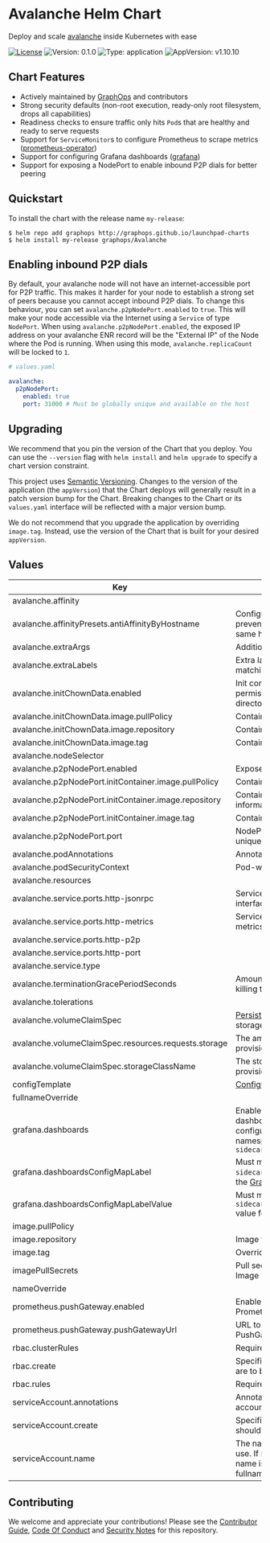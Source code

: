 # Avalanche Helm Chart

Deploy and scale [avalanche](https://github.com/avalancheEth/avalanche) inside Kubernetes with ease

[![License](https://img.shields.io/badge/License-Apache%202.0-blue.svg)](https://opensource.org/licenses/Apache-2.0) ![Version: 0.1.0](https://img.shields.io/badge/Version-0.1.0-informational?style=flat-square) ![Type: application](https://img.shields.io/badge/Type-application-informational?style=flat-square) ![AppVersion: v1.10.10](https://img.shields.io/badge/AppVersion-v1.10.10-informational?style=flat-square)

## Chart Features

- Actively maintained by [GraphOps](https://graphops.xyz) and contributors
- Strong security defaults (non-root execution, ready-only root filesystem, drops all capabilities)
- Readiness checks to ensure traffic only hits `Pod`s that are healthy and ready to serve requests
- Support for `ServiceMonitor`s to configure Prometheus to scrape metrics ([prometheus-operator](https://github.com/prometheus-operator/prometheus-operator))
- Support for configuring Grafana dashboards ([grafana](https://github.com/grafana/helm-charts/tree/main/charts/grafana))
- Support for exposing a NodePort to enable inbound P2P dials for better peering

## Quickstart

To install the chart with the release name `my-release`:

```console
$ helm repo add graphops http://graphops.github.io/launchpad-charts
$ helm install my-release graphops/Avalanche
```

## Enabling inbound P2P dials

By default, your avalanche node will not have an internet-accessible port for P2P traffic. This makes it harder for your node to establish a strong set of peers because you cannot accept inbound P2P dials. To change this behaviour, you can set `avalanche.p2pNodePort.enabled` to `true`. This will make your node accessible via the Internet using a `Service` of type `NodePort`. When using `avalanche.p2pNodePort.enabled`, the exposed IP address on your avalanche ENR record will be the "External IP" of the Node where the Pod is running. When using this mode, `avalanche.replicaCount` will be locked to `1`.

```yaml
# values.yaml

avalanche:
  p2pNodePort:
    enabled: true
    port: 31000 # Must be globally unique and available on the host
```

## Upgrading

We recommend that you pin the version of the Chart that you deploy. You can use the `--version` flag with `helm install` and `helm upgrade` to specify a chart version constraint.

This project uses [Semantic Versioning](https://semver.org/). Changes to the version of the application (the `appVersion`) that the Chart deploys will generally result in a patch version bump for the Chart. Breaking changes to the Chart or its `values.yaml` interface will be reflected with a major version bump.

We do not recommend that you upgrade the application by overriding `image.tag`. Instead, use the version of the Chart that is built for your desired `appVersion`.

## Values

| Key | Description | Type | Default |
|-----|-------------|------|---------|
 | avalanche.affinity |  | object | `{}` |
 | avalanche.affinityPresets.antiAffinityByHostname | Configure anti-affinity rules to prevent multiple instances on the same host | bool | `true` |
 | avalanche.extraArgs | Additional CLI arguments | list | `[]` |
 | avalanche.extraLabels | Extra labels to attach to the Pod for matching against | object | `{}` |
 | avalanche.initChownData.enabled | Init container to set the correct permissions to access data directories | bool | `true` |
 | avalanche.initChownData.image.pullPolicy | Container pull policy | string | `"IfNotPresent"` |
 | avalanche.initChownData.image.repository | Container repository | string | `"busybox"` |
 | avalanche.initChownData.image.tag | Container tag | string | `"1.36.1"` |
 | avalanche.nodeSelector |  | object | `{}` |
 | avalanche.p2pNodePort.enabled | Expose P2P port via NodePort | bool | `false` |
 | avalanche.p2pNodePort.initContainer.image.pullPolicy | Container pull policy | string | `"IfNotPresent"` |
 | avalanche.p2pNodePort.initContainer.image.repository | Container image to fetch nodeport information | string | `"lachlanevenson/k8s-kubectl"` |
 | avalanche.p2pNodePort.initContainer.image.tag | Container tag | string | `"v1.25.4"` |
 | avalanche.p2pNodePort.port | NodePort to be used. Must be unique. | int | `31000` |
 | avalanche.podAnnotations | Annotations for the `Pod` | object | `{}` |
 | avalanche.podSecurityContext | Pod-wide security context | object | `{"fsGroup":0,"runAsGroup":0,"runAsNonRoot":false,"runAsUser":0}` |
 | avalanche.resources |  | object | `{}` |
 | avalanche.service.ports.http-jsonrpc | Service Port to expose JSON-RPC interface on | int | `9650` |
 | avalanche.service.ports.http-metrics | Service Port to expose Prometheus metrics on | int | `9651` |
 | avalanche.service.ports.http-p2p |  | int | `9655` |
 | avalanche.service.ports.http-port |  | int | `9656` |
 | avalanche.service.type |  | string | `"ClusterIP"` |
 | avalanche.terminationGracePeriodSeconds | Amount of time to wait before force-killing the container | int | `60` |
 | avalanche.tolerations |  | list | `[]` |
 | avalanche.volumeClaimSpec | [PersistentVolumeClaimSpec](https://kubernetes.io/docs/reference/generated/kubernetes-api/v1.23/#persistentvolumeclaimspec-v1-core) for storage | object | `{"accessModes":["ReadWriteOnce"],"resources":{"requests":{"storage":"4Ti"}},"storageClassName":null}` |
 | avalanche.volumeClaimSpec.resources.requests.storage | The amount of disk space to provision | string | `"4Ti"` |
 | avalanche.volumeClaimSpec.storageClassName | The storage class to use when provisioning a persistent volume | string | `nil` |
 | configTemplate | [Configuration for avalanche](https://github.com/ava-labs/avalanche-faucet/blob/main/config.json) | string | See default template in [values.yaml](values.yaml) |
 | fullnameOverride |  | string | `""` |
 | grafana.dashboards | Enable creation of Grafana dashboards. [Grafana chart](https://github.com/grafana/helm-charts/tree/main/charts/grafana#grafana-helm-chart) must be configured to search this namespace, see `sidecar.dashboards.searchNamespace` | bool | `false` |
 | grafana.dashboardsConfigMapLabel | Must match `sidecar.dashboards.label` value for the [Grafana chart](https://github.com/grafana/helm-charts/tree/main/charts/grafana#grafana-helm-chart) | string | `"grafana_dashboard"` |
 | grafana.dashboardsConfigMapLabelValue | Must match `sidecar.dashboards.labelValue` value for the [Grafana chart](https://github.com/grafana/helm-charts/tree/main/charts/grafana#grafana-helm-chart) | string | `"1"` |
 | image.pullPolicy |  | string | `"IfNotPresent"` |
 | image.repository | Image for avalanche | string | `"avaplatform/avalanchego"` |
 | image.tag | Overrides the image tag | string | Chart.appVersion |
 | imagePullSecrets | Pull secrets required to fetch the Image | list | `[]` |
 | nameOverride |  | string | `""` |
 | prometheus.pushGateway.enabled | Enable pushing metrics into Prometheus via PushGateway | bool | `false` |
 | prometheus.pushGateway.pushGatewayUrl | URL to your Prometheus PushGateway server | string | `nil` |
 | rbac.clusterRules | Required ClusterRole rules | list | See `values.yaml` |
 | rbac.create | Specifies whether RBAC resources are to be created | bool | `true` |
 | rbac.rules | Required ClusterRole rules | list | See `values.yaml` |
 | serviceAccount.annotations | Annotations to add to the service account | object | `{}` |
 | serviceAccount.create | Specifies whether a service account should be created | bool | `true` |
 | serviceAccount.name | The name of the service account to use. If not set and create is true, a name is generated using the fullname template | string | `""` |

## Contributing

We welcome and appreciate your contributions! Please see the [Contributor Guide](/CONTRIBUTING.md), [Code Of Conduct](/CODE_OF_CONDUCT.md) and [Security Notes](/SECURITY.md) for this repository.
